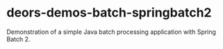# deors-demos-batch-springbatch2

Demonstration of a simple Java batch processing application with Spring Batch 2.
